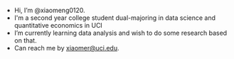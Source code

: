 - Hi, I’m @xiaomeng0120.
- I'm a second year college student dual-majoring in data science and quantitative economics in UCI
- I’m currently learning data analysis and wish to do some research based on that.
- Can reach me by xiaomer@uci.edu.

<!---
xiaomeng0120/xiaomeng0120 is a ✨ special ✨ repository because its `README.md` (this file) appears on your GitHub profile.
You can click the Preview link to take a look at your changes.
--->
